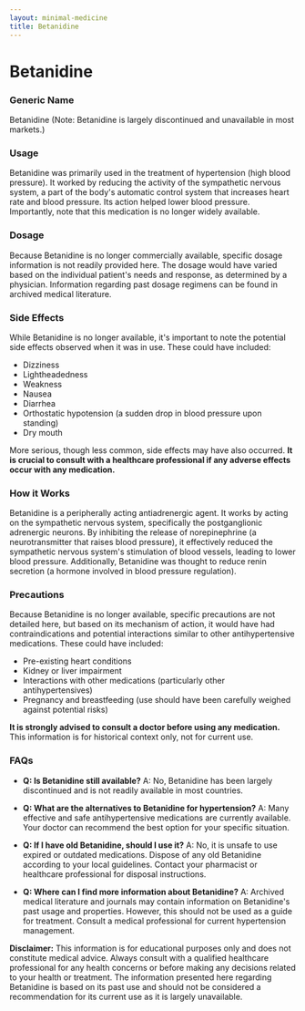 ```yaml
---
layout: minimal-medicine
title: Betanidine
---
```


# Betanidine
### Generic Name
Betanidine (Note:  Betanidine is largely discontinued and unavailable in most markets.)

### Usage
Betanidine was primarily used in the treatment of hypertension (high blood pressure).  It worked by reducing the activity of the sympathetic nervous system, a part of the body's automatic control system that increases heart rate and blood pressure.  Its action helped lower blood pressure.  Importantly, note that this medication is no longer widely available.

### Dosage
Because Betanidine is no longer commercially available, specific dosage information is not readily provided here.  The dosage would have varied based on the individual patient's needs and response, as determined by a physician.  Information regarding past dosage regimens can be found in archived medical literature.

### Side Effects
While Betanidine is no longer available, it's important to note the potential side effects observed when it was in use.  These could have included:

* Dizziness
* Lightheadedness
* Weakness
* Nausea
* Diarrhea
* Orthostatic hypotension (a sudden drop in blood pressure upon standing)
* Dry mouth

More serious, though less common, side effects may have also occurred.  **It is crucial to consult with a healthcare professional if any adverse effects occur with any medication.**

### How it Works
Betanidine is a peripherally acting antiadrenergic agent. It works by acting on the sympathetic nervous system, specifically the postganglionic adrenergic neurons.  By inhibiting the release of norepinephrine (a neurotransmitter that raises blood pressure), it effectively reduced the sympathetic nervous system's stimulation of blood vessels, leading to lower blood pressure. Additionally, Betanidine was thought to reduce renin secretion (a hormone involved in blood pressure regulation).

### Precautions
Because Betanidine is no longer available, specific precautions are not detailed here, but based on its mechanism of action,  it would have had contraindications and potential interactions similar to other antihypertensive medications.  These could have included:

*  Pre-existing heart conditions
*  Kidney or liver impairment
*  Interactions with other medications (particularly other antihypertensives)
*  Pregnancy and breastfeeding (use should have been carefully weighed against potential risks)

**It is strongly advised to consult a doctor before using any medication.**  This information is for historical context only, not for current use.

### FAQs

* **Q: Is Betanidine still available?**  A: No, Betanidine has been largely discontinued and is not readily available in most countries.

* **Q: What are the alternatives to Betanidine for hypertension?** A:  Many effective and safe antihypertensive medications are currently available. Your doctor can recommend the best option for your specific situation.

* **Q: If I have old Betanidine, should I use it?** A: No, it is unsafe to use expired or outdated medications.  Dispose of any old Betanidine according to your local guidelines.  Contact your pharmacist or healthcare professional for disposal instructions.

* **Q: Where can I find more information about Betanidine?** A:  Archived medical literature and journals may contain information on Betanidine's past usage and properties. However, this should not be used as a guide for treatment. Consult a medical professional for current hypertension management.


**Disclaimer:** This information is for educational purposes only and does not constitute medical advice.  Always consult with a qualified healthcare professional for any health concerns or before making any decisions related to your health or treatment.  The information presented here regarding Betanidine is based on its past use and should not be considered a recommendation for its current use as it is largely unavailable.
